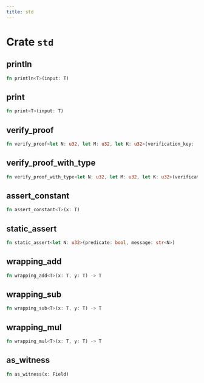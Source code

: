 ```yaml
---
title: std
---
```


# Crate `std`

## println

```rust
fn println<T>(input: T)
```

## print

```rust
fn print<T>(input: T)
```

## verify_proof

```rust
fn verify_proof<let N: u32, let M: u32, let K: u32>(verification_key: [Field; N], proof: [Field; M], public_inputs: [Field; K], key_hash: Field)
```

## verify_proof_with_type

```rust
fn verify_proof_with_type<let N: u32, let M: u32, let K: u32>(verification_key: [Field; N], proof: [Field; M], public_inputs: [Field; K], key_hash: Field, proof_type: u32)
```

## assert_constant

```rust
fn assert_constant<T>(x: T)
```

## static_assert

```rust
fn static_assert<let N: u32>(predicate: bool, message: str<N>)
```

## wrapping_add

```rust
fn wrapping_add<T>(x: T, y: T) -> T
```

## wrapping_sub

```rust
fn wrapping_sub<T>(x: T, y: T) -> T
```

## wrapping_mul

```rust
fn wrapping_mul<T>(x: T, y: T) -> T
```

## as_witness

```rust
fn as_witness(x: Field)
```

